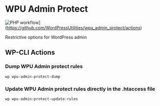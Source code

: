 # WPU Admin Protect

![PHP workflow](https://github.com/WordPressUtilities/wpu_admin_protect/actions/workflows/php.yml/badge.svg 'PHP workflow')](https://github.com/WordPressUtilities/wpu_admin_protect/actions)

Restrictive options for WordPress admin

## WP-CLI Actions


### Dump WPU Admin protect rules

```
wp wpu-admin-protect-dump
```

### Update WPU Admin protect rules directly in the .htaccess file

```
wp wpu-admin-protect-update-rules
```
